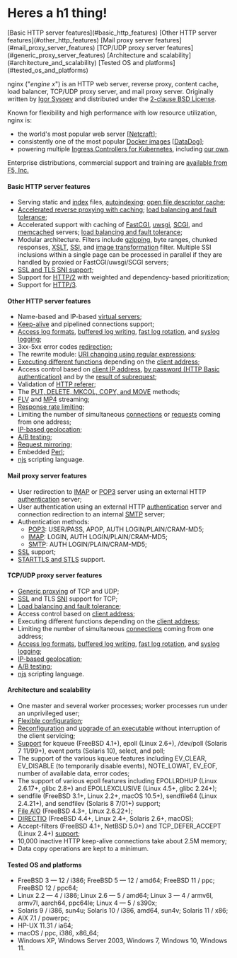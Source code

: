 
<h1>Heres a h1 thing!</h1>
[Basic HTTP server features](#basic_http_features)  
[Other HTTP server features](#other_http_features)  
[Mail proxy server features](#mail_proxy_server_features)  
[TCP/UDP proxy server features](#generic_proxy_server_features)  
[Architecture and scalability](#architecture_and_scalability)  
[Tested OS and platforms](#tested_os_and_platforms)  

nginx ("_engine x_") is an HTTP web server, reverse proxy, content cache, load balancer, TCP/UDP proxy server, and mail proxy server. Originally written by [Igor Sysoev](http://sysoev.ru/en/) and distributed under the [2-clause BSD License](../LICENSE).

Known for flexibility and high performance with low resource utilization, nginx is:

*   the world's most popular web server \[[Netcraft](https://news.netcraft.com/archives/category/web-server-survey/)\];
*   consistently one of the most popular [Docker images](https://hub.docker.com/search?q=nginx) \[[DataDog](https://www.datadoghq.com/docker-adoption/#six)\];
*   powering multiple [Ingress Controllers for Kubernetes](https://kubernetes.io/docs/concepts/services-networking/ingress-controllers/), including [our own](https://github.com/nginxinc/kubernetes-ingress).

Enterprise distributions, commercial support and training are [available from F5, Inc.](enterprise.html)

#### Basic HTTP server features

*   Serving static and [index](docs/http/ngx_http_index_module.html) files, [autoindexing](docs/http/ngx_http_autoindex_module.html); [open file descriptor cache](docs/http/ngx_http_core_module.html#open_file_cache);
*   [Accelerated reverse proxying with caching](docs/http/ngx_http_proxy_module.html); [load balancing and fault tolerance](docs/http/ngx_http_upstream_module.html);
*   Accelerated support with caching of [FastCGI](docs/http/ngx_http_fastcgi_module.html), [uwsgi](docs/http/ngx_http_uwsgi_module.html), [SCGI](docs/http/ngx_http_scgi_module.html), and [memcached](docs/http/ngx_http_memcached_module.html) servers; [load balancing and fault tolerance](docs/http/ngx_http_upstream_module.html);
*   Modular architecture. Filters include [gzipping](docs/http/ngx_http_gzip_module.html), byte ranges, chunked responses, [XSLT](docs/http/ngx_http_xslt_module.html), [SSI](docs/http/ngx_http_ssi_module.html), and [image transformation](docs/http/ngx_http_image_filter_module.html) filter. Multiple SSI inclusions within a single page can be processed in parallel if they are handled by proxied or FastCGI/uwsgi/SCGI servers;
*   [SSL and TLS SNI support](docs/http/ngx_http_ssl_module.html);
*   Support for [HTTP/2](docs/http/ngx_http_v2_module.html) with weighted and dependency-based prioritization;
*   Support for [HTTP/3](docs/http/ngx_http_v3_module.html).

#### Other HTTP server features

*   Name-based and IP-based [virtual servers](docs/http/request_processing.html);
*   [Keep-alive](docs/http/ngx_http_core_module.html#keepalive_timeout) and pipelined connections support;
*   [Access log formats](docs/http/ngx_http_log_module.html#log_format), [buffered log writing](docs/http/ngx_http_log_module.html#access_log), [fast log rotation](docs/control.html#logs), and [syslog logging](docs/syslog.html);
*   3xx-5xx error codes [redirection](docs/http/ngx_http_core_module.html#error_page);
*   The rewrite module: [URI changing using regular expressions](docs/http/ngx_http_rewrite_module.html);
*   [Executing different functions](docs/http/ngx_http_rewrite_module.html#if) depending on the [client address](docs/http/ngx_http_geo_module.html);
*   Access control based on [client IP address](docs/http/ngx_http_access_module.html), [by password (HTTP Basic authentication)](docs/http/ngx_http_auth_basic_module.html) and by the [result of subrequest](docs/http/ngx_http_auth_request_module.html);
*   Validation of [HTTP referer](docs/http/ngx_http_referer_module.html);
*   The [PUT, DELETE, MKCOL, COPY, and MOVE](docs/http/ngx_http_dav_module.html) methods;
*   [FLV](docs/http/ngx_http_flv_module.html) and [MP4](docs/http/ngx_http_mp4_module.html) streaming;
*   [Response rate limiting](docs/http/ngx_http_core_module.html#limit_rate);
*   Limiting the number of simultaneous [connections](docs/http/ngx_http_limit_conn_module.html) or [requests](docs/http/ngx_http_limit_req_module.html) coming from one address;
*   [IP-based geolocation](docs/http/ngx_http_geoip_module.html);
*   [A/B testing](docs/http/ngx_http_split_clients_module.html);
*   [Request mirroring](docs/http/ngx_http_mirror_module.html);
*   Embedded [Perl](docs/http/ngx_http_perl_module.html);
*   [njs](docs/njs/index.html) scripting language.

#### Mail proxy server features

*   User redirection to [IMAP](docs/mail/ngx_mail_imap_module.html) or [POP3](docs/mail/ngx_mail_pop3_module.html) server using an external HTTP [authentication](docs/mail/ngx_mail_auth_http_module.html) server;
*   User authentication using an external HTTP [authentication](docs/mail/ngx_mail_auth_http_module.html) server and connection redirection to an internal [SMTP](docs/mail/ngx_mail_smtp_module.html) server;
*   Authentication methods:
    *   [POP3](docs/mail/ngx_mail_pop3_module.html#pop3_auth): USER/PASS, APOP, AUTH LOGIN/PLAIN/CRAM-MD5;
    *   [IMAP](docs/mail/ngx_mail_imap_module.html#imap_auth): LOGIN, AUTH LOGIN/PLAIN/CRAM-MD5;
    *   [SMTP](docs/mail/ngx_mail_smtp_module.html#smtp_auth): AUTH LOGIN/PLAIN/CRAM-MD5;
*   [SSL](docs/mail/ngx_mail_ssl_module.html) support;
*   [STARTTLS and STLS](docs/mail/ngx_mail_ssl_module.html#starttls) support.

#### TCP/UDP proxy server features

*   [Generic proxying](docs/stream/ngx_stream_proxy_module.html) of TCP and UDP;
*   [SSL](docs/stream/ngx_stream_ssl_module.html) and TLS [SNI](docs/stream/ngx_stream_ssl_preread_module.html) support for TCP;
*   [Load balancing and fault tolerance](docs/stream/ngx_stream_upstream_module.html);
*   Access control based on [client address](docs/stream/ngx_stream_access_module.html);
*   Executing different functions depending on the [client address](docs/stream/ngx_stream_geo_module.html);
*   Limiting the number of simultaneous [connections](docs/stream/ngx_stream_limit_conn_module.html) coming from one address;
*   [Access log formats](docs/stream/ngx_stream_log_module.html#log_format), [buffered log writing](docs/stream/ngx_stream_log_module.html#access_log), [fast log rotation](docs/control.html#logs), and [syslog logging](docs/syslog.html);
*   [IP-based geolocation](docs/stream/ngx_stream_geoip_module.html);
*   [A/B testing](docs/stream/ngx_stream_split_clients_module.html);
*   [njs](docs/njs/index.html) scripting language.

#### Architecture and scalability

*   One master and several worker processes; worker processes run under an unprivileged user;
*   [Flexible configuration](docs/example.html);
*   [Reconfiguration](docs/control.html#reconfiguration) and [upgrade of an executable](docs/control.html#upgrade) without interruption of the client servicing;
*   [Support](docs/events.html) for kqueue (FreeBSD 4.1+), epoll (Linux 2.6+), /dev/poll (Solaris 7 11/99+), event ports (Solaris 10), select, and poll;
*   The support of the various kqueue features including EV\_CLEAR, EV\_DISABLE (to temporarily disable events), NOTE\_LOWAT, EV\_EOF, number of available data, error codes;
*   The support of various epoll features including EPOLLRDHUP (Linux 2.6.17+, glibc 2.8+) and EPOLLEXCLUSIVE (Linux 4.5+, glibc 2.24+);
*   sendfile (FreeBSD 3.1+, Linux 2.2+, macOS 10.5+), sendfile64 (Linux 2.4.21+), and sendfilev (Solaris 8 7/01+) support;
*   [File AIO](docs/http/ngx_http_core_module.html#aio) (FreeBSD 4.3+, Linux 2.6.22+);
*   [DIRECTIO](docs/http/ngx_http_core_module.html#directio) (FreeBSD 4.4+, Linux 2.4+, Solaris 2.6+, macOS);
*   Accept-filters (FreeBSD 4.1+, NetBSD 5.0+) and TCP\_DEFER\_ACCEPT (Linux 2.4+) [support](docs/http/ngx_http_core_module.html#listen);
*   10,000 inactive HTTP keep-alive connections take about 2.5M memory;
*   Data copy operations are kept to a minimum.

#### Tested OS and platforms

*   FreeBSD 3 — 12 / i386; FreeBSD 5 — 12 / amd64; FreeBSD 11 / ppc; FreeBSD 12 / ppc64;
*   Linux 2.2 — 4 / i386; Linux 2.6 — 5 / amd64; Linux 3 — 4 / armv6l, armv7l, aarch64, ppc64le; Linux 4 — 5 / s390x;
*   Solaris 9 / i386, sun4u; Solaris 10 / i386, amd64, sun4v; Solaris 11 / x86;
*   AIX 7.1 / powerpc;
*   HP-UX 11.31 / ia64;
*   macOS / ppc, i386, x86\_64;
*   Windows XP, Windows Server 2003, Windows 7, Windows 10, Windows 11.